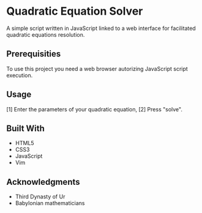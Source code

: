 # Quadratic Equation Solver

A simple script written in JavaScript linked to a web interface for facilitated quadratic equations resolution.

## Prerequisities

To use this project you need a web browser autorizing JavaScript script execution.

## Usage

[1] Enter the parameters of your quadratic equation, [2] Press "solve".


## Built With

* HTML5
* CSS3
* JavaScript
* Vim

## Acknowledgments

*  Third Dynasty of Ur
*  Babylonian mathematicians

